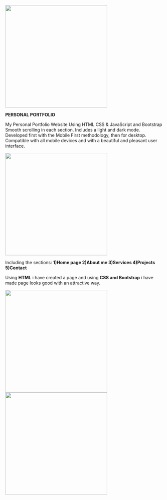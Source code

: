 
<img width="325" src="https://github.com/Ramreddy2748/My_Portfolio/assets/139142874/756fb0e1-3c7c-4fe2-b361-b2ce2082aadc">


**PERSONAL PORTFOLIO**


My Personal Portfolio Website Using HTML CSS & JavaScript and Bootstrap
Smooth scrolling in each section.
Includes a light and dark mode.
Developed first with the Mobile First methodology, then for desktop.
Compatible with all mobile devices and with a beautiful and pleasant user interface.

<img width="325" src="https://github.com/Ramreddy2748/My_Portfolio/assets/139142874/5d8e918b-f551-490d-b2b1-e25de798d3c1">


Including the sections:
**1)Home page
2)About me
3)Services
4)Projects
5)Contact**

Using **HTML** i have created a page  and using **CSS and Bootstrap** i have made page looks good with an attractive way.

<img width="325" src="https://github.com/Ramreddy2748/My_Portfolio/assets/139142874/ef0ca31b-5619-4406-953f-a1ecca55ab16">

<img width="325" src="https://github.com/Ramreddy2748/My_Portfolio/assets/139142874/6aa5989c-916b-4a0a-9855-916e4997a1a4">


